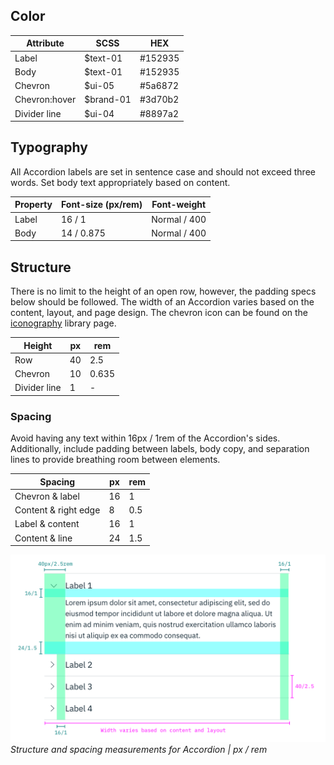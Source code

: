 ## Color

| Attribute         | SCSS       | HEX        |
|----------------|------------|------------|
| Label          | $text-01   |  #152935   |
| Body           | $text-01   |  #152935   |
| Chevron        | $ui-05     |  #5a6872   |
| Chevron:hover  | $brand-01  |  #3d70b2   |
| Divider line   | $ui-04     |  #8897a2   |

## Typography

All Accordion labels are set in sentence case and should not exceed three words. Set body text appropriately based on content.

| Property   | Font-size (px/rem)     | Font-weight  |
|------------|-----------------|--------------|
| Label      | 16 / 1     | Normal / 400 |
| Body       | 14 / 0.875 | Normal / 400 |

## Structure

There is no limit to the height of an open row, however, the padding specs below should be followed. The width of an Accordion varies based on the content, layout, and page design. The chevron icon can be found on the [iconography](/style/iconography/library) library page.

| Height       | px | rem   |
|--------------|----|-------|
| Row          | 40 | 2.5   |
| Chevron      | 10 | 0.635 |
| Divider line | 1  | -     |

### Spacing

Avoid having any text within 16px / 1rem of the Accordion's sides. Additionally, include padding between labels, body copy, and separation lines to provide breathing room between elements.

| Spacing              | px | rem |
|----------------------|----|-----|
| Chevron & label      | 16 | 1   |
| Content & right edge | 8  | 0.5 |
| Label & content      | 16 | 1   |
| Content & line       | 24 | 1.5 |

![Structure and spacing measurements for Accordion](images/accordion-style-1.png)
_Structure and spacing measurements for Accordion | px / rem_
